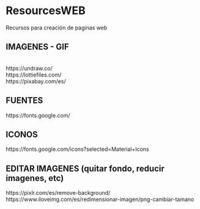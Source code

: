 # ResourcesWEB
Recursos para creación de paginas web

<h2>IMAGENES - GIF </h2> <br>
https://undraw.co/ <br>
https://lottiefiles.com/ <br>
https://pixabay.com/es/ <br>

<h2>FUENTES </h2>
https://fonts.google.com/

<h2>ICONOS </h2>
https://fonts.google.com/icons?selected=Material+Icons

<h2>EDITAR IMAGENES (quitar fondo, reducir imagenes, etc) </h2>
https://pixlr.com/es/remove-background/ <br>
https://www.iloveimg.com/es/redimensionar-imagen/png-cambiar-tamano
